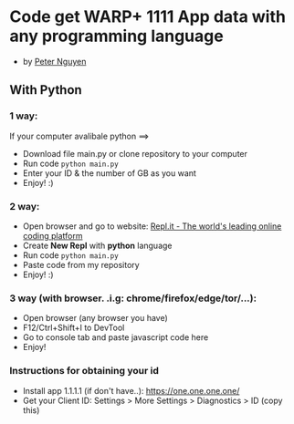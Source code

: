 # Code get WARP+ 1111 App data with any programming language
- by [Peter Nguyen](https://www.google.com/search?q=caocuong2404)
## With Python

### 1 way:
If your computer avalibale python ==>
- Download file main.py or clone repository to your computer
- Run code ```python main.py```
- Enter your ID & the number of GB as you want
- Enjoy! :)

### 2 way:
- Open browser and go to website: [Repl.it - The world's leading online coding platform](https://repl.it/)
- Create **New Repl** with **python** language 
- Run code ```python main.py```
- Paste code from my repository
- Enjoy! :)

### 3 way (with browser. .i.g: chrome/firefox/edge/tor/...):
- Open browser (any browser you have)
- F12/Ctrl+Shift+I to DevTool
- Go to console tab and paste javascript code here
- Enjoy!

### Instructions for obtaining your id

- Install app 1.1.1.1 (if don't have..): https://one.one.one.one/
- Get your Client ID: Settings > More Settings > Diagnostics > ID (copy this)
